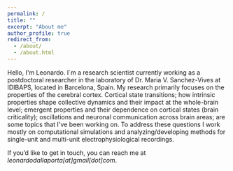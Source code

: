 ```yaml
---
permalink: /
title: ""
excerpt: "About me"
author_profile: true
redirect_from: 
  - /about/
  - /about.html
---
```


Hello, I'm Leonardo. I´m a research scientist currently working as a postdoctoral researcher in the laboratory of Dr. Maria V. Sanchez-Vives at IDIBAPS, located in Barcelona, Spain.
My research primarily focuses on the properties of the cerebral cortex. Cortical state transitions; how intrinsic properties shape collective dynamics and their impact at the whole-brain level; emergent properties and their dependence on cortical states (brain criticality); oscillations and neuronal communication across brain areas; are some topics that I've been working on. 
To address these questions I work mostly on computational simulations and analyzing/developing methods for single-unit and multi-unit electrophysiological recordings.

If you’d like to get in touch, you can reach me at *leonardodallaporta[at]gmail[dot]com*.
